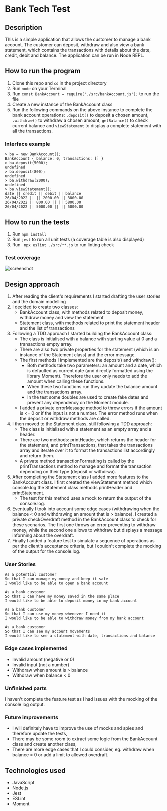 # Bank Tech Test

## Description

This is a simple application that allows the customer to manage a bank account. The customer can deposit, withdraw and also view a bank statement, which contains the transactions with details about the date, credit, debit and balance. The application can be run in Node REPL.

## How to run the program

1. Clone this repo and `cd` in the project directory
2. Run `node` on your Terminal
3. Run `const BankAccount = require('./src/bankAccount.js');` to run the file
4. Create a new instance of the BankAccount class
5. Run the following commands on the above instance to complete the bank account operations: `.deposit()` to deposit a chosen amount, `.withdraw()` to withdraw a chosen amount, `getBalance()` to check current balance and `viewStatement` to display a complete statement with all the transactions.

### Interface example

```
> ba = new BankAccount();
BankAccount { balance: 0, transactions: [] }
> ba.deposit(5000);
undefined
> ba.deposit(800);
undefined
> ba.withdraw(2000);
undefined
> ba.viewStatement();
date || credit || debit || balance
26/04/2022 || || 2000.00 || 3800.00
26/04/2022 || 800.00 || || 5800.00
26/04/2022 || 5000.00 || || 5000.00
```

## How to run the tests

1. Run `npm install`
2. Run `jest` to run all unit tests (a coverage table is also displayed)
3. Run ` npx eslint ./src/**.js` to run linting check

### Test coverage

![screenshot]()

## Design approach

1. After reading the client's requirements I started drafting the user stories and the domain modelling
2. I decided to create two classes:
    - BankAccount class, with methods related to deposit money, withdraw money and view the statement
    - Statement class, with methods related to print the statement header and the list of transactions
3. Following a TDD approach I started building the BankAccount class:
    - The class is initialised with a balance with starting value at 0 and a transactions empty array. 
    - There are also two private properties for the statement (which is an instance of the Statement class) and the error message.
    - The first methods I implemented are the deposit() and withdraw():
        - Both methods take two parameters: an amount and a date, which is defaulted as current date (and directly formatted using the library Moment). Therefore the user only needs to add the amount when calling these functions.
        - When these two functions run they update the balance amount and the transactions array.
        - In the test some doubles are used to create fake dates and prevent any dependency on the Moment module.
    - I added a private errorMessage method to throw errors if the amount is <= 0 or if the input is not a number. The error method runs when the deposit or withdraw methods are called.
4. I then moved to the Statement class, still following a TDD approach:
    - The class is initialised with a statement as an empty array and a header.
    - There are two methods: printHeader, which returns the header for the statement, and printTransactions, that takes the transactions array and iterate over it to format the transactions list accordingly and return them.
    - A private method transactionFormatting is called by the printTransactions method to manage and format the transaction depending on their type (deposit or withdrwa).
5. After completing the Statement class I added more features to the BankAccount class. I first created the viewStatement method which console.log the Statement class methods printHeader and printStatement.
    - The test for this method uses a mock to return the output of the console.log.
6. Eventually I took into account some edge cases (withdrawing when the balance < 0 and withdrawing an amount that is > balance). I created a private checkOverdraft method in the BankAccount class to check for these scenarios. The first one throws an error preventing to withdraw money, while the second one allows to withdraw but displays a message informing about the overdraft.
7. Finally I added a feature test to simulate a sequence of operations as per the client's acceptance criteria, but I couldn't complete the mocking of the output for the console.log.

### User Stories

```
As a potential customer
So that I can manage my money and keep it safe
I would like to be able to open a bank account
```
```
As a bank customer
So that I can have my money saved in the same place
I would like to be able to deposit money in my bank account
```
```
As a bank customer
So that I can use my money whenever I need it
I would like to be able to withdraw money from my bank account
```
```
As a bank customer
So that I can see my account movements
I would like to see a statement with date, transactions and balance
```

### Edge cases implemented

- Invalid amount (negative or 0)
- Invalid input (not a number)
- Withdraw when amount is > balance
- Withdraw when balance < 0

### Unfinished parts

I haven't complete the feature test as I had issues with the mocking of the console log output.

### Future improvements

* I will definitely have to improve the use of mocks and spies and therefore update the tests,
* There may be some room to extract some logic from the BankAccount class and create another class,
* There are more edge cases that I could consider, eg. withdraw when balance = 0 or add a limit to allowed overdraft.

## Technologies used

* JavaScript
* Node.js
* Jest
* ESLint
* Moment
